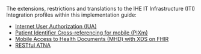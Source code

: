 The extensions, restrictions and translations to the IHE IT Infrastructure (ITI) Integration profiles within this implementation guide:

* [Internet User Authorization (IUA)](iti-iua.html)
* [Patient Identifier Cross-referencing for mobile (PIXm)](iti-pixm.html)
* [Mobile Access to Health Documents (MHD) with XDS on FHIR](iti-mhd.html)
* [RESTful ATNA](iti-restful-atna.html)
